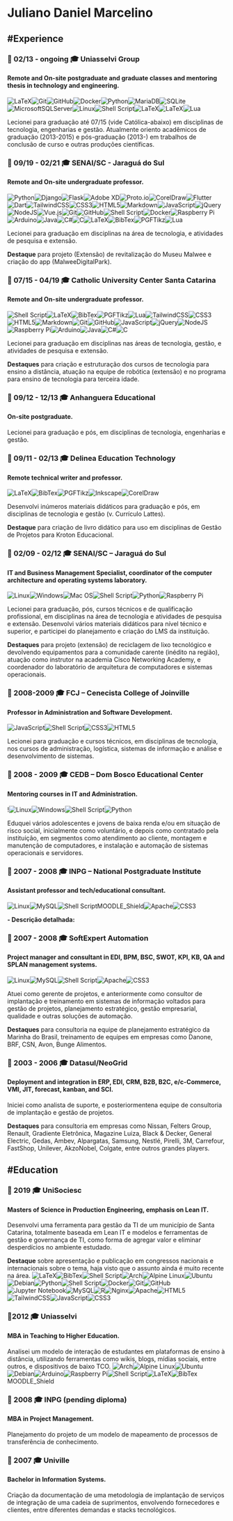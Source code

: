# Juliano Daniel Marcelino

## **#Experience**

### :date: 02/13 - ongoing 🎓 Uniasselvi Group
#### Remote and On-site postgraduate and graduate classes and mentoring thesis in technology and engineering.
![LaTeX](https://img.shields.io/badge/latex-%23008080.svg?style=plastic&logo=latex&logoColor=white)![Git](https://img.shields.io/badge/git-%23F05033.svg?style=plastic&logo=git&logoColor=white)![GitHub](https://img.shields.io/badge/github-%23121011.svg?style=plastic&logo=github&logoColor=white)![Docker](https://img.shields.io/badge/docker-%230db7ed.svg?style=plastic&logo=docker&logoColor=white)![Python](https://img.shields.io/badge/python-3670A0?style=plastic&logo=python&logoColor=ffdd54)![MariaDB](https://img.shields.io/badge/MariaDB-003545?style=plastic&logo=mariadb&logoColor=white)![SQLite](https://img.shields.io/badge/sqlite-%2307405e.svg?style=plastic&logo=sqlite&logoColor=white)![MicrosoftSQLServer](https://img.shields.io/badge/Microsoft%20SQL%20Sever-CC2927?style=plastic&logo=microsoft%20sql%20server&logoColor=white)![Linux](https://img.shields.io/badge/Linux-FCC624?style=plastic&logo=linux&logoColor=black)![Shell Script](https://img.shields.io/badge/shell_script-%23121011.svg?style=plastic&logo=gnu-bash&logoColor=white)![LaTeX](https://img.shields.io/badge/PGF%20\/%20Tikz-%23008080.svg?style=plastic&logo=latex&logoColor=white)![LaTeX](https://img.shields.io/badge/BibTex-%23008080.svg?style=plastic&logo=latex&logoColor=white)![Lua](https://img.shields.io/badge/luaTeX-%232C2D72.svg?style=plastic&logo=lua&logoColor=white)

Lecionei para graduação até 07/15 (vide Católica-abaixo) em disciplinas de tecnologia, engenharias e gestão. Atualmente oriento acadêmicos de graduação (2013-2015) e pós-graduação (2013-) em trabalhos de conclusão de curso e outras produções científicas.

### :date: 09/19 - 02/21 🎓 SENAI/SC - Jaraguá do Sul
#### Remote and On-site undergraduate professor.
![Python](https://img.shields.io/badge/python-3670A0?style=plastic&logo=python&logoColor=ffdd54)![Django](https://img.shields.io/badge/django-%23092E20.svg?style=plastic&logo=django&logoColor=white)![Flask](https://img.shields.io/badge/flask-%23000.svg?style=plastic&logo=flask&logoColor=white)![Adobe XD](https://img.shields.io/badge/Adobe%20XD-470137?style=plastic&logo=Adobe%20XD&logoColor=#FF61F6)![Proto.io](https://img.shields.io/badge/Proto.io-161637?style=plastic&logo=proto.io&logoColor=00e5ff)![CorelDraw](https://img.shields.io/badge/CorelDraw-lightgreen?style=plastic&logo=Inkscape&logoColor=orange)![Flutter](https://img.shields.io/badge/Flutter-%2302569B.svg?style=plastic&logo=Flutter&logoColor=white)![Dart](https://img.shields.io/badge/dart-%230175C2.svg?style=plastic&logo=dart&logoColor=white)![TailwindCSS](https://img.shields.io/badge/tailwindcss-%2338B2AC.svg?style=plastic&logo=tailwind-css&logoColor=white)![CSS3](https://img.shields.io/badge/css3-%231572B6.svg?style=plastic&logo=css3&logoColor=white)![HTML5](https://img.shields.io/badge/html5-%23E34F26.svg?style=plastic&logo=html5&logoColor=white)![Markdown](https://img.shields.io/badge/markdown-%23000000.svg?style=plastic&logo=markdown&logoColor=white)![JavaScript](https://img.shields.io/badge/javascript-%23323330.svg?style=plastic&logo=javascript&logoColor=%23F7DF1E)![jQuery](https://img.shields.io/badge/jquery-%230769AD.svg?style=plastic&logo=jquery&logoColor=white)![NodeJS](https://img.shields.io/badge/node.js-6DA55F?style=plastic&logo=node.js&logoColor=white)![Vue.js](https://img.shields.io/badge/vuejs-%2335495e.svg?style=plastic&logo=vuedotjs&logoColor=%234FC08D)![Git](https://img.shields.io/badge/git-%23F05033.svg?style=plastic&logo=git&logoColor=white)![GitHub](https://img.shields.io/badge/github-%23121011.svg?style=plastic&logo=github&logoColor=white)![Shell Script](https://img.shields.io/badge/shell_script-%23121011.svg?style=plastic&logo=gnu-bash&logoColor=white)![Docker](https://img.shields.io/badge/docker-%230db7ed.svg?style=plastic&logo=docker&logoColor=white)![Raspberry Pi](https://img.shields.io/badge/-RaspberryPi-C51A4A?style=plastic&logo=Raspberry-Pi)![Arduino](https://img.shields.io/badge/-Arduino-00979D?style=plastic&logo=Arduino&logoColor=white)![Java](https://img.shields.io/badge/java-%23ED8B00.svg?style=plastic&logo=java&logoColor=white)![C#](https://img.shields.io/badge/c%23-%23239120.svg?style=plastic&logo=c-sharp&logoColor=white)![C](https://img.shields.io/badge/c-%2300599C.svg?style=plastic&logo=c&logoColor=white)![LaTeX](https://img.shields.io/badge/latex-%23008080.svg?style=plastic&logo=latex&logoColor=white)![BibTex](https://img.shields.io/badge/BibTex-%23008080.svg?style=plastic&logo=latex&logoColor=white)![PGFTikz](https://img.shields.io/badge/PGF%20\/%20Tikz-%23008080.svg?style=plastic&logo=latex&logoColor=white)![Lua](https://img.shields.io/badge/luaTeX-%232C2D72.svg?style=plastic&logo=lua&logoColor=white)

Lecionei para graduação em disciplinas na área de tecnologia, e atividades de pesquisa e extensão.

**Destaque** para projeto (Extensão) de revitalização do Museu Malwee e criação do app (MalweeDigitalPark).

### :date: 07/15 - 04/19 🎓 Catholic University Center Santa Catarina
#### Remote and On-site undergraduate professor.
![Shell Script](https://img.shields.io/badge/shell_script-%23121011.svg?style=plastic&logo=gnu-bash&logoColor=white)![LaTeX](https://img.shields.io/badge/latex-%23008080.svg?style=plastic&logo=latex&logoColor=white)![BibTex](https://img.shields.io/badge/BibTex-%23008080.svg?style=plastic&logo=latex&logoColor=white)![PGFTikz](https://img.shields.io/badge/PGF%20\/%20Tikz-%23008080.svg?style=plastic&logo=latex&logoColor=white)![Lua](https://img.shields.io/badge/luaTeX-%232C2D72.svg?style=plastic&logo=lua&logoColor=white)![TailwindCSS](https://img.shields.io/badge/tailwindcss-%2338B2AC.svg?style=plastic&logo=tailwind-css&logoColor=white)![CSS3](https://img.shields.io/badge/css3-%231572B6.svg?style=plastic&logo=css3&logoColor=white)![HTML5](https://img.shields.io/badge/html5-%23E34F26.svg?style=plastic&logo=html5&logoColor=white)![Markdown](https://img.shields.io/badge/markdown-%23000000.svg?style=plastic&logo=markdown&logoColor=white)![Git](https://img.shields.io/badge/git-%23F05033.svg?style=plastic&logo=git&logoColor=white)![GitHub](https://img.shields.io/badge/github-%23121011.svg?style=plastic&logo=github&logoColor=white)![JavaScript](https://img.shields.io/badge/javascript-%23323330.svg?style=plastic&logo=javascript&logoColor=%23F7DF1E)![jQuery](https://img.shields.io/badge/jquery-%230769AD.svg?style=plastic&logo=jquery&logoColor=white)![NodeJS](https://img.shields.io/badge/node.js-6DA55F?style=plastic&logo=node.js&logoColor=white)![Raspberry Pi](https://img.shields.io/badge/-RaspberryPi-C51A4A?style=plastic&logo=Raspberry-Pi)![Arduino](https://img.shields.io/badge/-Arduino-00979D?style=plastic&logo=Arduino&logoColor=white)![Java](https://img.shields.io/badge/java-%23ED8B00.svg?style=plastic&logo=java&logoColor=white)![C#](https://img.shields.io/badge/c%23-%23239120.svg?style=plastic&logo=c-sharp&logoColor=white)![C](https://img.shields.io/badge/c-%2300599C.svg?style=plastic&logo=c&logoColor=white)

Lecionei para graduação em disciplinas nas áreas de tecnologia, gestão, e atividades de pesquisa e extensão.

**Destaques** para criação e estruturação dos cursos de tecnologia para ensino a distância, atuação na equipe de robótica (extensão) e no programa para ensino de tecnologia para terceira idade.

### :date: 09/12 - 12/13 🎓 Anhanguera Educational
#### On-site postgraduate.
Lecionei para graduação e pós, em disciplinas de tecnologia, engenharias e gestão.

### :date: 09/11 - 02/13 🎓 Delinea Education Technology
#### Remote technical writer and professor.
![LaTeX](https://img.shields.io/badge/latex-%23008080.svg?style=plastic&logo=latex&logoColor=white)![BibTex](https://img.shields.io/badge/BibTex-%23008080.svg?style=plastic&logo=latex&logoColor=white)![PGFTikz](https://img.shields.io/badge/PGF%20\/%20Tikz-%23008080.svg?style=plastic&logo=latex&logoColor=white)![Inkscape](https://img.shields.io/badge/Inkscape-e0e0e0?style=plastic&logo=inkscape&logoColor=080A13)![CorelDraw](https://img.shields.io/badge/CorelDraw-lightgreen?style=plastic&logo=Inkscape&logoColor=orange)

Desenvolvi inúmeros materiais didáticos para graduação e pós, em disciplinas de tecnologia e gestão (v. Currículo Lattes).

**Destaque** para criação de livro didático para uso em disciplinas de Gestão de Projetos para Kroton Educacional.

### :date: 02/09 - 02/12 🎓 SENAI/SC – Jaraguá do Sul
#### IT and Business Management Specialist, coordinator of the computer architecture and operating systems laboratory.
![Linux](https://img.shields.io/badge/Linux-FCC624?style=plastic&logo=linux&logoColor=black)![Windows](https://img.shields.io/badge/Windows-0078D6?style=plastic&logo=windows&logoColor=white)![Mac OS](https://img.shields.io/badge/MacOS-000000?style=plastic&logo=macos&logoColor=F0F0F0)![Shell Script](https://img.shields.io/badge/shell_script-%23121011.svg?style=plastic&logo=gnu-bash&logoColor=white)![Python](https://img.shields.io/badge/python-3670A0?style=plastic&logo=python&logoColor=ffdd54)![Raspberry Pi](https://img.shields.io/badge/-RaspberryPi-C51A4A?style=plastic&logo=Raspberry-Pi)

Lecionei para graduação, pós, cursos técnicos e de qualificação profissional, em disciplinas na área de tecnologia e atividades de pesquisa e extensão. Desenvolvi vários materiais didáticos para nível técnico e superior, e participei do planejamento e criação do LMS da instituição.

**Destaques** para projeto (extensão) de reciclagem de lixo tecnológico e devolvendo equipamentos para a comunidade carente (inédito na região), atuação como instrutor na academia Cisco Networking Academy, e coordenador do laboratório de arquitetura de computadores e sistemas operacionais.

### :date: 2008-2009 🎓 FCJ – Cenecista College of Joinville
#### Professor in Administration and Software Development.
![JavaScript](https://img.shields.io/badge/javascript-%23323330.svg?style=plastic&logo=javascript&logoColor=%23F7DF1E)![Shell Script](https://img.shields.io/badge/shell_script-%23121011.svg?style=plastic&logo=gnu-bash&logoColor=white)![CSS3](https://img.shields.io/badge/css3-%231572B6.svg?style=plastic&logo=css3&logoColor=white)![HTML5](https://img.shields.io/badge/html5-%23E34F26.svg?style=plastic&logo=html5&logoColor=white)

Lecionei para graduação e cursos técnicos, em disciplinas de tecnologia, nos cursos de administração, logística, sistemas de informação e análise e desenvolvimento de sistemas.

### :date: 2008 - 2009 🎓 CEDB – Dom Bosco Educational Center
#### Mentoring courses in IT and Administration.
!![Linux](https://img.shields.io/badge/Linux-FCC624?style=plastic&logo=linux&logoColor=black)![Windows](https://img.shields.io/badge/Windows-0078D6?style=plastic&logo=windows&logoColor=white)![Shell Script](https://img.shields.io/badge/shell_script-%23121011.svg?style=plastic&logo=gnu-bash&logoColor=white)![Python](https://img.shields.io/badge/python-3670A0?style=plastic&logo=python&logoColor=ffdd54)

Eduquei vários adolescentes e jovens de baixa renda e/ou em situação de risco social, inicialmente como voluntário, e depois como contratado pela instituição, em segmentos como atendimento ao cliente, montagem e manutenção de computadores, e instalação e automação de sistemas operacionais e servidores.

### :date: 2007 - 2008 🎓 INPG – National Postgraduate Institute
#### Assistant professor and tech/educational consultant.
![Linux](https://img.shields.io/badge/Linux-FCC624?style=plastic&logo=linux&logoColor=black)![MySQL](https://img.shields.io/badge/mysql-%2300f.svg?style=plastic&logo=mysql&logoColor=white)![Shell Script](https://img.shields.io/badge/shell_script-%23121011.svg?style=plastic&logo=gnu-bash&logoColor=white)MOODLE_Shield![Apache](https://img.shields.io/badge/apache-%23D42029.svg?style=plastic&logo=apache&logoColor=white)![CSS3](https://img.shields.io/badge/css3-%231572B6.svg?style=plastic&logo=css3&logoColor=white)

**- Descrição detalhada:**


### :date: 2007 - 2008 🎓 SoftExpert Automation
#### Project manager and consultant in EDI, BPM, BSC, SWOT, KPI, KB, QA and SPLAN management systems.
![Linux](https://img.shields.io/badge/Linux-FCC624?style=plastic&logo=linux&logoColor=black)![MySQL](https://img.shields.io/badge/mysql-%2300f.svg?style=plastic&logo=mysql&logoColor=white)![Shell Script](https://img.shields.io/badge/shell_script-%23121011.svg?style=plastic&logo=gnu-bash&logoColor=white)![Apache](https://img.shields.io/badge/apache-%23D42029.svg?style=plastic&logo=apache&logoColor=white)![CSS3](https://img.shields.io/badge/css3-%231572B6.svg?style=plastic&logo=css3&logoColor=white)

Atuei como gerente de projetos, e anteriormente como consultor de implantação e treinamento em sistemas de informação voltados para gestão de projetos, planejamento estratégico, gestão empresarial, qualidade e outras soluções de automação. 

**Destaques** para consultoria na equipe de planejamento estratégico da Marinha do Brasil, treinamento de equipes em empresas como Danone, BRF, CSN, Avon, Bunge Alimentos.


### :date: 2003 - 2006 🎓 Datasul/NeoGrid	
#### Deployment and integration in ERP, EDI, CRM, B2B, B2C, e/c-Commerce, VMI, JIT, forecast, kanban, and SCI.
Iniciei como analista de suporte, e posteriormentena equipe de consultoria de implantação e gestão de projetos.

**Destaques** para consultoria em empresas como Nissan, Felters Group, Renault, Gradiente Eletrônica, Magazine Luiza, Black \& Decker, General Electric, Gedas, Ambev, Alpargatas, Samsung, Nestlé, Pirelli, 3M, Carrefour, FastShop, Unilever, AkzoNobel, Colgate, entre outros grandes players.

## **#Education**
### :date: 2019  🎓 UniSociesc
#### Masters of Science in Production Engineering, emphasis on Lean IT.
Desenvolvi uma ferramenta para gestão da TI de um município de Santa Catarina, totalmente baseada em Lean IT e modelos e ferramentas de gestão e governança de TI, como forma de agregar valor e eliminar desperdícios no ambiente estudado.

**Destaque** sobre apresentação e publicação em congressos nacionais e internacionais sobre o tema, haja visto que o assunto ainda é muito recente na área.
![LaTeX](https://img.shields.io/badge/latex-%23008080.svg?style=plastic&logo=latex&logoColor=white)![BibTex](https://img.shields.io/badge/BibTex-%23008080.svg?style=plastic&logo=latex&logoColor=white)![Shell Script](https://img.shields.io/badge/shell_script-%23121011.svg?style=plastic&logo=gnu-bash&logoColor=white)![Arch](https://img.shields.io/badge/Arch%20Linux-1793D1?logo=arch-linux&logoColor=fff&style=plastic)![Alpine Linux](https://img.shields.io/badge/Alpine_Linux-%230D597F.svg?style=plastic&logo=alpine-linux&logoColor=white)![Ubuntu](https://img.shields.io/badge/Ubuntu-E95420?style=plastic&logo=ubuntu&logoColor=white)![Debian](https://img.shields.io/badge/Debian-D70A53?style=plastic&logo=debian&logoColor=white)![Python](https://img.shields.io/badge/python-3670A0?style=plastic&logo=python&logoColor=ffdd54)![Shell Script](https://img.shields.io/badge/shell_script-%23121011.svg?style=plastic&logo=gnu-bash&logoColor=white)![Docker](https://img.shields.io/badge/docker-%230db7ed.svg?style=plastic&logo=docker&logoColor=white)![Git](https://img.shields.io/badge/git-%23F05033.svg?style=plastic&logo=git&logoColor=white)![GitHub](https://img.shields.io/badge/github-%23121011.svg?style=plastic&logo=github&logoColor=white)![Jupyter Notebook](https://img.shields.io/badge/jupyter-%23FA0F00.svg?style=plastic&logo=jupyter&logoColor=white)![MySQL](https://img.shields.io/badge/mysql-%2300f.svg?style=plastic&logo=mysql&logoColor=white)![R](https://img.shields.io/badge/r-%23276DC3.svg?style=plastic&logo=r&logoColor=white)![Nginx](https://img.shields.io/badge/nginx-%23009639.svg?style=plastic&logo=nginx&logoColor=white)![Apache](https://img.shields.io/badge/apache-%23D42029.svg?style=plastic&logo=apache&logoColor=white)![HTML5](https://img.shields.io/badge/html5-%23E34F26.svg?style=plastic&logo=html5&logoColor=white)![TailwindCSS](https://img.shields.io/badge/tailwindcss-%2338B2AC.svg?style=plastic&logo=tailwind-css&logoColor=white)![JavaScript](https://img.shields.io/badge/javascript-%23323330.svg?style=plastic&logo=javascript&logoColor=%23F7DF1E)![CSS3](https://img.shields.io/badge/css3-%231572B6.svg?style=plastic&logo=css3&logoColor=white)

### :date:2012  🎓 Uniasselvi
#### MBA in Teaching to Higher Education.
Analisei um modelo de interação de estudantes em plataformas de ensino à distância, utilizando ferramentas como wikis, blogs, mídias sociais, entre outros, e dispositivos de baixo TCO.
![Arch](https://img.shields.io/badge/Arch%20Linux-1793D1?logo=arch-linux&logoColor=fff&style=plastic)![Alpine Linux](https://img.shields.io/badge/Alpine_Linux-%230D597F.svg?style=plastic&logo=alpine-linux&logoColor=white)![Ubuntu](https://img.shields.io/badge/Ubuntu-E95420?style=plastic&logo=ubuntu&logoColor=white)![Debian](https://img.shields.io/badge/Debian-D70A53?style=plastic&logo=debian&logoColor=white)![Arduino](https://img.shields.io/badge/-Arduino-00979D?style=plastic&logo=Arduino&logoColor=white)![Raspberry Pi](https://img.shields.io/badge/-RaspberryPi-C51A4A?style=plastic&logo=Raspberry-Pi)![Shell Script](https://img.shields.io/badge/shell_script-%23121011.svg?style=plastic&logo=gnu-bash&logoColor=white)![LaTeX](https://img.shields.io/badge/latex-%23008080.svg?style=plastic&logo=latex&logoColor=white)![BibTex](https://img.shields.io/badge/BibTex-%23008080.svg?style=plastic&logo=latex&logoColor=white)MOODLE_Shield

### :date: 2008  🎓 INPG (pending diploma)
#### MBA in Project Management. 
Planejamento do projeto de um modelo de mapeamento de processos de transferência de conhecimento.

### :date: 2007  🎓 Univille
#### Bachelor in Information Systems.
Criação da documentação de uma metodologia de implantação de serviços de integração de uma cadeia de suprimentos, envolvendo fornecedores e clientes, entre diferentes demandas e stacks tecnológicos.
